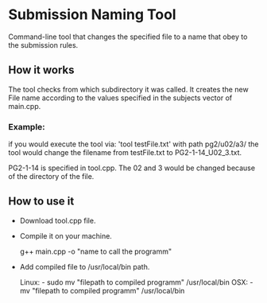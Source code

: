 # Submission Naming Tool
Command-line tool that changes the specified file to a name that obey to the submission rules.

## How it works
The tool checks from which subdirectory it was called.
It creates the new File name according to the values specified in the subjects vector of main.cpp. 

### Example: 
if you would execute the tool via: 'tool testFile.txt' with path pg2/u02/a3/ the tool would change the filename from testFile.txt to PG2-1-14_U02_3.txt.

PG2-1-14 is specified in tool.cpp. The 02 and 3 would be changed because of the directory of the file. 

## How to use it

- Download tool.cpp file.
- Compile it on your machine.

	g++ main.cpp -o "name to call the programm"

- Add compiled file to /usr/local/bin path.

	Linux:
	    - sudo mv "filepath to compiled programm" /usr/local/bin
	OSX:
	    - mv "filepath to compiled programm" /usr/local/bin
